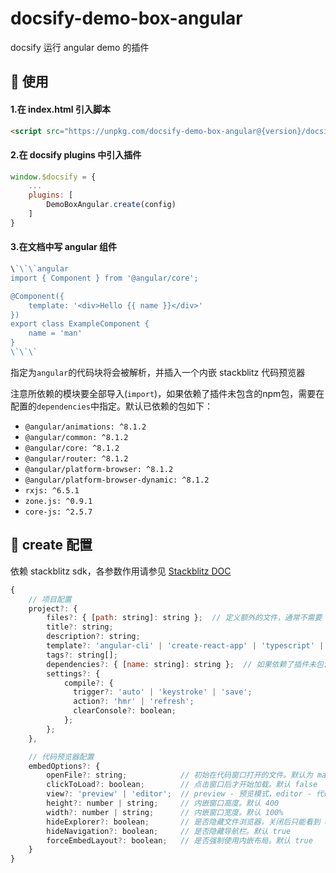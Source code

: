 # docsify-demo-box-angular

docsify 运行 angular demo 的插件

## 🔨 使用

#### 1.在 index.html 引入脚本

```html
<script src="https://unpkg.com/docsify-demo-box-angular@{version}/docsify-demo-box-angular.bundle.js"></script>
```

#### 2.在 docsify plugins 中引入插件

```js
window.$docsify = {
    ...
    plugins: [
        DemoBoxAngular.create(config)
    ]
}
```

#### 3.在文档中写 angular 组件

```js
\`\`\`angular
import { Component } from '@angular/core';

@Component({
    template: '<div>Hello {{ name }}</div>'
})
export class ExampleComponent {
    name = 'man'
}
\`\`\`
```

指定为`angular`的代码块将会被解析，并插入一个内嵌 stackblitz 代码预览器

注意所依赖的模块要全部导入(`import`)，如果依赖了插件未包含的npm包，需要在配置的`dependencies`中指定。默认已依赖的包如下：
- `@angular/animations: ^8.1.2`
- `@angular/common: ^8.1.2`
- `@angular/core: ^8.1.2`
- `@angular/router: ^8.1.2`
- `@angular/platform-browser: ^8.1.2`
- `@angular/platform-browser-dynamic: ^8.1.2`
- `rxjs: ^6.5.1`
- `zone.js: ^0.9.1`
- `core-js: ^2.5.7`

## 🎨 create 配置

依赖 stackblitz sdk，各参数作用请参见 [Stackblitz DOC](https://stackblitz.com/docs#generate-and-embed-new-projects)

```js
{
    // 项目配置
    project?: {
        files?: { [path: string]: string };  // 定义额外的文件，通常不需要
        title?: string;
        description?: string;
        template?: 'angular-cli' | 'create-react-app' | 'typescript' | 'javascript';  // 默认 angular-cli，请勿修改
        tags?: string[];
        dependencies?: { [name: string]: string };  // 如果依赖了插件未包含的npm包，需要在此指定
        settings?: {
            compile?: {
              trigger?: 'auto' | 'keystroke' | 'save';
              action?: 'hmr' | 'refresh';
              clearConsole?: boolean;
            };
        };
    },

    // 代码预览器配置
    embedOptions?: {
        openFile?: string;            // 初始在代码窗口打开的文件。默认为 markdown 中解析到的组件
        clickToLoad?: boolean;        // 点击窗口后才开始加载。默认 false
        view?: 'preview' | 'editor';  // preview - 预览模式，editor - 代码模式。默认 preview
        height?: number | string;     // 内嵌窗口高度。默认 400
        width?: number | string;      // 内嵌窗口宽度。默认 100%
        hideExplorer?: boolean;       // 是否隐藏文件浏览器，关闭后只能看到 openFile 指定的文件。默认 true
        hideNavigation?: boolean;     // 是否隐藏导航栏。默认 true
        forceEmbedLayout?: boolean;   // 是否强制使用内嵌布局。默认 true
    }
}
```